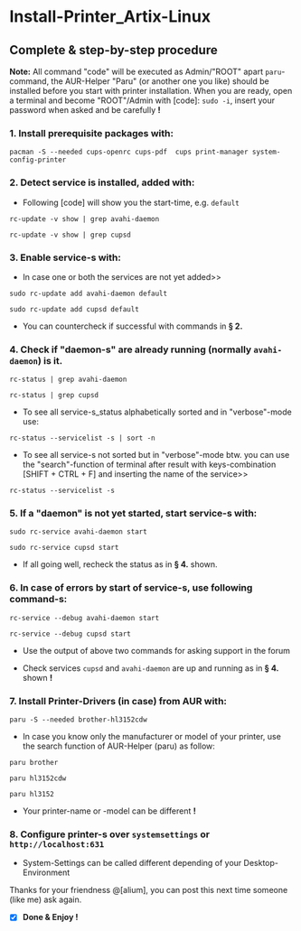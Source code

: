 # Install-Printer_Artix-Linux

## Complete & step-by-step procedure
**Note:** All command "code" will be executed as Admin/"ROOT" apart `paru`-command, the AUR-Helper "Paru" (or another one you like) should be installed before you start with printer installation. When you are ready, open a terminal and become "ROOT"/Admin with [code]: `sudo -i`, insert your password when asked and be carefully **!** 

### 1.  Install prerequisite packages with: 
```
pacman -S --needed cups-openrc cups-pdf  cups print-manager system-config-printer
```

### 2. Detect service is installed, added with:
- Following [code] will show you the start-time, e.g. `default`

```
rc-update -v show | grep avahi-daemon

rc-update -v show | grep cupsd
```
### 3. Enable service-s with:
- In case one or both the services are not yet added>>

```
sudo rc-update add avahi-daemon default

sudo rc-update add cupsd default
```
- You can countercheck if successful with commands in **§ 2.**

### 4. Check if "daemon-s" are already running (normally `avahi-daemon`) is it.
```
rc-status | grep avahi-daemon

rc-status | grep cupsd
```
- To see all service-s_status alphabetically sorted and in "verbose"-mode use:
```
rc-status --servicelist -s | sort -n
```
- To see all service-s not sorted but in "verbose"-mode btw. you can use the "search"-function of terminal after result with keys-combination [SHIFT + CTRL + F] and inserting the name of the service>>

```
rc-status --servicelist -s
```

### 5. If a "daemon" is not yet started, start service-s with: 
```
sudo rc-service avahi-daemon start

sudo rc-service cupsd start
```
- If all going well, recheck the status as in **§ 4.** shown.

### 6. In case of errors by start of service-s, use following command-s:
```
rc-service --debug avahi-daemon start

rc-service --debug cupsd start
```
- Use the output of above two commands for asking support in the forum

- Check services `cupsd` and `avahi-daemon` are up and running as in **§ 4.** shown **!**
### 7. Install Printer-Drivers (in case) from AUR with:
```
paru -S --needed brother-hl3152cdw
```
- In case you know only the manufacturer or model of your printer, use the search function of AUR-Helper (paru) as follow:

```
paru brother

paru hl3152cdw

paru hl3152
```

- Your printer-name or -model can be different **!** 

### 8. Configure printer-s over `systemsettings` or `http://localhost:631`
- System-Settings can be called different depending of your Desktop-Environment

Thanks for your friendness @[alium], you can post this next time someone (like me) ask again.

- [x] **Done & Enjoy !**
